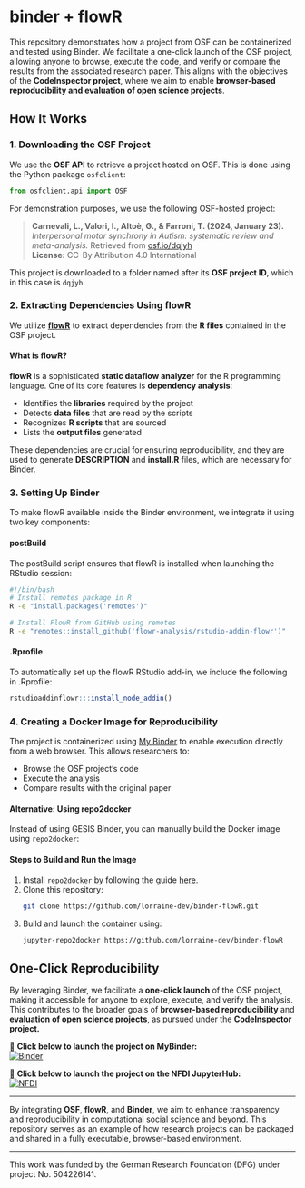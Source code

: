 # binder + flowR

This repository demonstrates how a project from OSF can be containerized and tested using Binder. We facilitate a one-click launch of the OSF project, allowing anyone to browse, execute the code, and verify or compare the results from the associated research paper. This aligns with the objectives of the **CodeInspector project**, where we aim to enable **browser-based reproducibility and evaluation of open science projects**.

## How It Works

### 1. Downloading the OSF Project
We use the **OSF API** to retrieve a project hosted on OSF. This is done using the Python package `osfclient`:
```python
from osfclient.api import OSF
```
For demonstration purposes, we use the following OSF-hosted project:

> **Carnevali, L., Valori, I., Altoè, G., & Farroni, T. (2024, January 23).**
> _Interpersonal motor synchrony in Autism: systematic review and meta-analysis._ Retrieved from [osf.io/dqjyh](https://osf.io/dqjyh)  
> **License:** CC-By Attribution 4.0 International

This project is downloaded to a folder named after its **OSF project ID**, which in this case is `dqjyh`.

### 2. Extracting Dependencies Using flowR
We utilize **[flowR](https://github.com/flowr-analysis/flowr)** to extract dependencies from the **R files** contained in the OSF project.

#### What is flowR?
**flowR** is a sophisticated **static dataflow analyzer** for the R programming language. One of its core features is **dependency analysis**:
- Identifies the **libraries** required by the project
- Detects **data files** that are read by the scripts
- Recognizes **R scripts** that are sourced
- Lists the **output files** generated

These dependencies are crucial for ensuring reproducibility, and they are used to generate **DESCRIPTION** and **install.R** files, which are necessary for Binder.

### 3. Setting Up Binder

To make flowR available inside the Binder environment, we integrate it using two key components:

#### postBuild

The postBuild script ensures that flowR is installed when launching the RStudio session:
```bash
#!/bin/bash
# Install remotes package in R
R -e "install.packages('remotes')"

# Install FlowR from GitHub using remotes
R -e "remotes::install_github('flowr-analysis/rstudio-addin-flowr')"
```

#### .Rprofile

To automatically set up the flowR RStudio add-in, we include the following in .Rprofile:
```r
rstudioaddinflowr:::install_node_addin()
```
### 4. Creating a Docker Image for Reproducibility
The project is containerized using [My Binder](https://mybinder.org) to enable execution directly from a web browser. This allows researchers to:
- Browse the OSF project’s code
- Execute the analysis
- Compare results with the original paper

#### Alternative: Using repo2docker
Instead of using GESIS Binder, you can manually build the Docker image using `repo2docker`:

#### Steps to Build and Run the Image
1. Install `repo2docker` by following the guide [here](https://repo2docker.readthedocs.io/en/latest/install.html).
2. Clone this repository:
   ```bash
   git clone https://github.com/lorraine-dev/binder-flowR.git
   ```
3. Build and launch the container using:
   ```bash
   jupyter-repo2docker https://github.com/lorraine-dev/binder-flowR
   ```

## One-Click Reproducibility
By leveraging Binder, we facilitate a **one-click launch** of the OSF project, making it accessible for anyone to explore, execute, and verify the analysis. This contributes to the broader goals of **browser-based reproducibility** and **evaluation of open science projects**, as pursued under the **CodeInspector project.**

🚀 **Click below to launch the project on MyBinder:**  
[![Binder](https://mybinder.org/badge_logo.svg)](https://mybinder.org/v2/gh/lorraine-dev/binder-flowR/HEAD?urlpath=rstudio)

🚀 **Click below to launch the project on the NFDI JupyterHub:**  
[![NFDI](https://nfdi-jupyter.de/images/nfdi_badge.svg)](https://hub.nfdi-jupyter.de/r2d/gh/lorraine-dev/binder-flowR/HEAD?urlpath=rstudio)

---

By integrating **OSF**, **flowR**, and **Binder**, we aim to enhance transparency and reproducibility in computational social science and beyond. This repository serves as an example of how research projects can be packaged and shared in a fully executable, browser-based environment. 


---

This work was funded by the German Research Foundation (DFG) under project No. 504226141.
